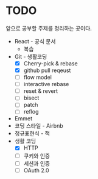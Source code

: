 # TODO

앞으로 공부할 주제를 정리하는 곳이다.

- React - 공식 문서
  - 복습
- Git - 생활코딩
  - [x] Cherry-pick & rebase
  - [x] github pull reqeust
  - [ ] flow model
  - [ ] interactive rebase
  - [ ] reset & revert
  - [ ] bisect
  - [ ] patch
  - [ ] reflog
- Emmet
- 코딩 스타일 - Airbnb
- 정규표현식 - 책
- 생활 코딩
  - [x] HTTP
  - [ ] 쿠키와 인증
  - [ ] 세션과 인증
  - [ ] OAuth 2.0
